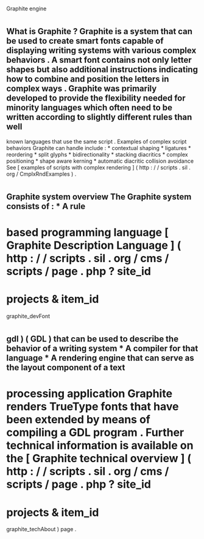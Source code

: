 #
Graphite
engine
#
#
What
is
Graphite
?
Graphite
is
a
system
that
can
be
used
to
create
smart
fonts
capable
of
displaying
writing
systems
with
various
complex
behaviors
.
A
smart
font
contains
not
only
letter
shapes
but
also
additional
instructions
indicating
how
to
combine
and
position
the
letters
in
complex
ways
.
Graphite
was
primarily
developed
to
provide
the
flexibility
needed
for
minority
languages
which
often
need
to
be
written
according
to
slightly
different
rules
than
well
-
known
languages
that
use
the
same
script
.
Examples
of
complex
script
behaviors
Graphite
can
handle
include
:
*
contextual
shaping
*
ligatures
*
reordering
*
split
glyphs
*
bidirectionality
*
stacking
diacritics
*
complex
positioning
*
shape
aware
kerning
*
automatic
diacritic
collision
avoidance
See
[
examples
of
scripts
with
complex
rendering
]
(
http
:
/
/
scripts
.
sil
.
org
/
CmplxRndExamples
)
.
#
#
Graphite
system
overview
The
Graphite
system
consists
of
:
*
A
rule
-
based
programming
language
[
Graphite
Description
Language
]
(
http
:
/
/
scripts
.
sil
.
org
/
cms
/
scripts
/
page
.
php
?
site_id
=
projects
&
item_id
=
graphite_devFont
#
gdl
)
(
GDL
)
that
can
be
used
to
describe
the
behavior
of
a
writing
system
*
A
compiler
for
that
language
*
A
rendering
engine
that
can
serve
as
the
layout
component
of
a
text
-
processing
application
Graphite
renders
TrueType
fonts
that
have
been
extended
by
means
of
compiling
a
GDL
program
.
Further
technical
information
is
available
on
the
[
Graphite
technical
overview
]
(
http
:
/
/
scripts
.
sil
.
org
/
cms
/
scripts
/
page
.
php
?
site_id
=
projects
&
item_id
=
graphite_techAbout
)
page
.
